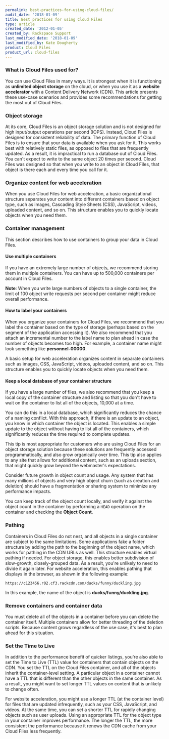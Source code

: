 ```yaml
---
permalink: best-practices-for-using-cloud-files/
audit_date: '2018-01-09'
title: Best practices for using Cloud Files
type: article
created_date: '2012-01-05'
created_by: Rackspace Support
last_modified_date: '2018-01-09'
last_modified_by: Kate Dougherty
product: Cloud Files
product_url: cloud-files
---
```


### What is Cloud Files used for?

You can use Cloud Files in many ways. It is strongest when
it is functioning as **unlimited object storage** on the cloud, or when
you use it as a **website accelerator** with a Content Delivery Network
(CDN). This article presents these use-case scenarios and provides some
recommendations for getting the most out of Cloud Files.

### Object storage

At its core, Cloud Files is an object storage solution and is not designed for
high input/output operations per second (IOPS). Instead, Cloud Files is
designed for consistent reliability of data. The primary function of Cloud
Files is to ensure that your data is available when you ask for it. This works
best with relatively static files, as opposed to files that are frequently
updated. As a result, it is impractical to run a database out of Cloud Files.
You can't expect to write to the same object 20 times per second. Cloud Files
was designed so that when you write to an object in Cloud Files, that object
is there each and every time you call for it.

### Organize content for web acceleration

When you use Cloud Files for web acceleration, a basic organizational
structure separates your content into different containers based on
object type, such as images, Cascading Style Sheets (CSS), JavaScript,
videos, uploaded content, and so on. This structure enables you to quickly
locate objects when you need them.

### Container management

This section describes how to use containers to group your data in Cloud
Files.

#### Use multiple containers

If you have an extremely large number of objects, we recommend storing
them in multiple containers. You can have up to 500,000 containers per
account in Cloud Files.

**Note**: When you write large numbers of objects to a single container,
the limit of 100 object write requests per second per container might reduce
overall performance.

#### How to label your containers

When you organize your containers for Cloud Files, we recommend that you label
the container based on the type of storage (perhaps based on the segment of
the application accessing it). We also recommend that you attach an
incremental number to the label name to plan ahead in case the number of
objects becomes too high. For example, a container name might look something
like **personnel-00000**.

A basic setup for web acceleration organizes content in separate containers
such as images, CSS, JavaScript, videos, uploaded content, and so on. This
structure enables you to quickly locate objects when you need them.

#### Keep a local database of your container structure

If you have a large number of files, we also recommend that you
keep a local copy of the container structure and listing so that you don't
have to wait on the container to list all of the objects, 10,000 at a time.

You can do this in a local database, which significantly reduces the chance
of a naming conflict. With this approach, if there is an update to an object,
you know in which container the object is located. This enables a simple
update to the object without having to list all of the containers, which
significantly reduces the time required to complete updates.

This tip is most appropriate for customers who are using Cloud Files for an
object storage solution because these solutions are frequently accessed
programmatically, and also grow organically over time. This tip also applies
to any site that allows for additional content, such as an uploads section,
that might quickly grow beyond the webmaster's expectations.

Consider future growth in object count and usage. Any system that has
many millions of objects and very high object churn (such as creation and
deletion) should have a fragmentation or sharing system to minimize any
performance impacts.

You can keep track of the object count locally, and verify it against the
object count in the container by performing a `HEAD` operation on the
container and checking the **Object Count**.

### Pathing

Containers in Cloud Files do not nest, and all objects in a
single container are subject to the same limitations. Some
applications fake a folder structure by adding the path to
the beginning of the object name, which works for pathing in the CDN
URLs as well. This structure enables virtual pathing if needed.
For object storage, this enables better subdivision of slow-growth,
closely-grouped data. As a result, you're unlikely to need to divide it
again later. For website acceleration, this enables pathing that
displays in the browser, as shown in the following example:

    https://c123456.r02.cf3.rackcdn.com/ducks/funny/duckling.jpg

In this example, the name of the object is **ducks/funny/duckling.jpg**.

### Remove containers and container data

You must delete all of the objects in a container before you can delete the
container itself. Multiple containers allow for better threading of the
deletion scripts. Because content grows regardless of the use case, it's
best to plan ahead for this situation.

### Set the Time to Live

In addition to the performance benefit of quicker listings, you're also able
to set the Time to Live (TTL) value for containers that contain objects on the
CDN. You set the TTL on the Cloud Files container, and all of the objects
inherit the container-level setting. A particular object in a container cannot
have a TTL that is different than the other objects in the same container.
As a result, you might want to set longer TTL values on content that is
unlikely to change often.

For website acceleration, you might use a longer TTL (at the container level)
for files that are updated infrequently, such as your CSS, JavaScript, and
videos. At the same time, you can set a shorter TTL for rapidly changing
objects such as user uploads. Using an appropriate TTL for the object type in
your container improves performance. The longer the TTL, the more
consistent the performance because it renews the CDN cache from your Cloud
Files less frequently.
